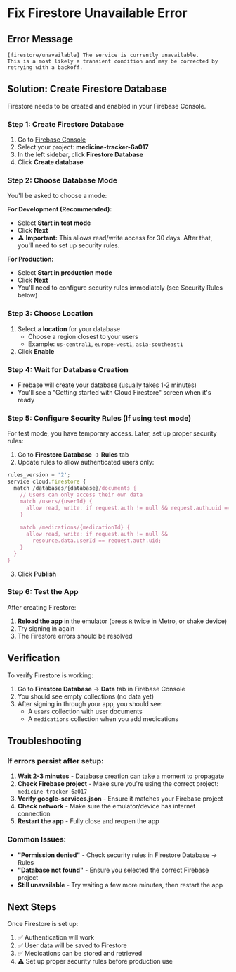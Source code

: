 # Fix Firestore Unavailable Error

## Error Message
```
[firestore/unavailable] The service is currently unavailable. 
This is a most likely a transient condition and may be corrected by retrying with a backoff.
```

## Solution: Create Firestore Database

Firestore needs to be created and enabled in your Firebase Console.

### Step 1: Create Firestore Database

1. Go to [Firebase Console](https://console.firebase.google.com/)
2. Select your project: **medicine-tracker-6a017**
3. In the left sidebar, click **Firestore Database**
4. Click **Create database**

### Step 2: Choose Database Mode

You'll be asked to choose a mode:

**For Development (Recommended):**
- Select **Start in test mode**
- Click **Next**
- ⚠️ **Important:** This allows read/write access for 30 days. After that, you'll need to set up security rules.

**For Production:**
- Select **Start in production mode**
- Click **Next**
- You'll need to configure security rules immediately (see Security Rules below)

### Step 3: Choose Location

1. Select a **location** for your database
   - Choose a region closest to your users
   - Example: `us-central1`, `europe-west1`, `asia-southeast1`
2. Click **Enable**

### Step 4: Wait for Database Creation

- Firebase will create your database (usually takes 1-2 minutes)
- You'll see a "Getting started with Cloud Firestore" screen when it's ready

### Step 5: Configure Security Rules (If using test mode)

For test mode, you have temporary access. Later, set up proper security rules:

1. Go to **Firestore Database** → **Rules** tab
2. Update rules to allow authenticated users only:

```javascript
rules_version = '2';
service cloud.firestore {
  match /databases/{database}/documents {
    // Users can only access their own data
    match /users/{userId} {
      allow read, write: if request.auth != null && request.auth.uid == userId;
    }
    
    match /medications/{medicationId} {
      allow read, write: if request.auth != null && 
        resource.data.userId == request.auth.uid;
    }
  }
}
```

3. Click **Publish**

### Step 6: Test the App

After creating Firestore:

1. **Reload the app** in the emulator (press `R` twice in Metro, or shake device)
2. Try signing in again
3. The Firestore errors should be resolved

## Verification

To verify Firestore is working:

1. Go to **Firestore Database** → **Data** tab in Firebase Console
2. You should see empty collections (no data yet)
3. After signing in through your app, you should see:
   - A `users` collection with user documents
   - A `medications` collection when you add medications

## Troubleshooting

### If errors persist after setup:

1. **Wait 2-3 minutes** - Database creation can take a moment to propagate
2. **Check Firebase project** - Make sure you're using the correct project: `medicine-tracker-6a017`
3. **Verify google-services.json** - Ensure it matches your Firebase project
4. **Check network** - Make sure the emulator/device has internet connection
5. **Restart the app** - Fully close and reopen the app

### Common Issues:

- **"Permission denied"** - Check security rules in Firestore Database → Rules
- **"Database not found"** - Ensure you selected the correct Firebase project
- **Still unavailable** - Try waiting a few more minutes, then restart the app

## Next Steps

Once Firestore is set up:
1. ✅ Authentication will work
2. ✅ User data will be saved to Firestore
3. ✅ Medications can be stored and retrieved
4. ⚠️ Set up proper security rules before production use


